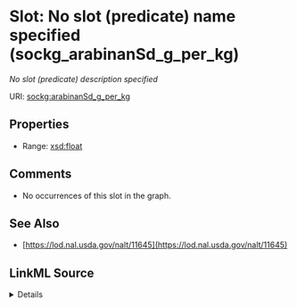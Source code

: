 

# Slot: No slot (predicate) name specified (sockg_arabinanSd_g_per_kg)


_No slot (predicate) description specified_







URI: [sockg:arabinanSd_g_per_kg](https://idir.uta.edu/sockg-ontology/docs/arabinanSd_g_per_kg)



<!-- no inheritance hierarchy -->








## Properties

* Range: [xsd:float](http://www.w3.org/2001/XMLSchema#float)





## Comments

* No occurrences of this slot in the graph.

## See Also

* [https://lod.nal.usda.gov/nalt/11645](https://lod.nal.usda.gov/nalt/11645)



## LinkML Source

<details>

```yaml
name: sockg_arabinanSd_g_per_kg
description: No slot (predicate) description specified
title: No slot (predicate) name specified
comments:
- No occurrences of this slot in the graph.
from_schema: soc-kg
see_also:
- https://lod.nal.usda.gov/nalt/11645
rank: 1000
domain: sockg_BioMassCarbohydrate
slot_uri: sockg:arabinanSd_g_per_kg
alias: sockg_arabinanSd_g_per_kg
range: float

```
</details>